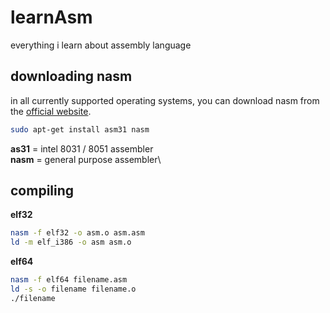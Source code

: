 # learnAsm
everything i learn about assembly language


## downloading nasm 
in all currently supported operating systems, you can download nasm from the [official website](http://www.nasm.us/).
```bash
sudo apt-get install asm31 nasm
```
**as31** = intel 8031 / 8051 assembler\
**nasm** = general purpose assembler\

## compiling
**elf32**
```bash
nasm -f elf32 -o asm.o asm.asm
ld -m elf_i386 -o asm asm.o
```
**elf64**
```bash
nasm -f elf64 filename.asm
ld -s -o filename filename.o
./filename
```